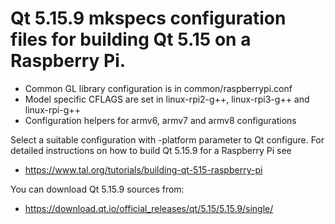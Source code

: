 # Qt 5.15.9 mkspecs configuration files for building Qt 5.15 on a Raspberry Pi.

* Common GL library configuration is in common/raspberrypi.conf
* Model specific CFLAGS are set in linux-rpi2-g++, linux-rpi3-g++ and linux-rpi-g++
* Configuration helpers for armv6, armv7 and armv8 configurations

Select a suitable configuration with -platform parameter to Qt configure.
For detailed instructions on how to build Qt 5.15.9 for a Raspberry Pi see

* https://www.tal.org/tutorials/building-qt-515-raspberry-pi

You can download Qt 5.15.9 sources from:

* https://download.qt.io/official_releases/qt/5.15/5.15.9/single/
